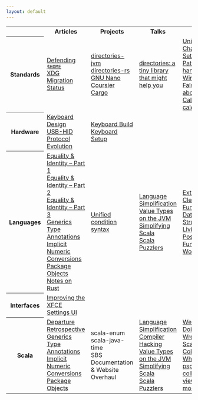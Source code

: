 ```yaml
---
layout: default
---
```


<div class="wrapper">

<table class="table-medium">
  <tr>
    <th class="table-topic"></th>
    <th>Articles</th>
    <th>Projects</th>
    <th>Talks</th>
    <th>Links</th>
  </tr>
  <tr>
    <th class="table-topic">Standards</th>
    <td>
      <a href="standards/defending-home">Defending <kbd>$HOME</kbd></a><br/>
      <a href="standards/xdg-migration-status">XDG Migration Status</a>
    </td>
    <td>
      <a href="https://github.com/soc/directories-jvm/">directories-jvm</a><br/>
      <a href="https://github.com/soc/directories-rs/">directories-rs</a><br/>
      <a href="http://git.savannah.gnu.org/cgit/nano.git/commit/?id=c16e79b612eb8e061a4bd0b5f187c37a036fc403">GNU Nano</a><br/>
      <a href="https://github.com/coursier/coursier/pull/676">Coursier</a><br/>
      <a href="https://github.com/rust-lang/cargo/pull/5183">Cargo</a><br/>
    </td>
    <td>
      <a href="talks/rust-meetup-2018">directories: a tiny library that might help you</a><br/>
    </td>
    <td>
      <a href="https://www.joelonsoftware.com/2003/10/08/the-absolute-minimum-every-software-developer-absolutely-positively-must-know-about-unicode-and-character-sets-no-excuses/">Unicode &amp; Character Sets</a><br/>
      <a href="https://googleprojectzero.blogspot.de/2016/02/the-definitive-guide-on-win32-to-nt.html">Path handling on Windows</a><br/>
      <a href="https://yakking.branchable.com/posts/falsehoods-programmers-believe-about-file-paths/">Falsehoods about paths</a><br/>
      <a href="http://www.cs.tau.ac.il/~nachum/calendar-book/index.shtml">Calendrical calculations</a>
    </td>
  </tr>
  <tr>
    <th class="table-topic">Hardware</th>
    <td>
      <a href="hardware/keyboard-design">Keyboard Design</a><br/>
      <a href="hardware/usb-standard">USB-HID Protocol Evolution</a>
    </td>
    <td>
      <a href="hardware/keyboard-build">Keyboard Build</a><br/>
      <a href="hardware/keyboard-setup">Keyboard Setup</a>
    </td>
    <td></td>
    <td></td>
  </tr>
  <tr>
    <th class="table-topic">Languages</th>
    <td>
      <a href="languages/equality-and-identity-part1">Equality &amp; Identity – Part 1</a><br/>
      <a href="languages/equality-and-identity-part2">Equality &amp; Identity – Part 2</a><br/>
      <a href="languages/equality-and-identity-part3">Equality &amp; Identity – Part 3</a><br/>
      <a href="languages/generics">Generics</a><br/>
      <a href="languages/type-annotations">Type Annotations</a><br/>
      <a href="languages/implicit-numeric-conversions">Implicit Numeric Conversions</a><br/>
      <a href="languages/package-objects">Package Objects</a><br/>
      <a href="languages/notes-on-rust">Notes on Rust</a><br/>
    </td>
    <td>
      <a href="languages/unified-condition-syntax">Unified condition syntax</a><br/>
    </td>
    <td>
      <a href="talks/scalasphere-2016">Language Simplification</a><br/>
      <a href="talks/scaladays-2015">Value Types on the JVM</a><br/>
      <a href="talks/scaladays-2014">Simplifying Scala</a><br/>
      <a href="talks/functional-meetup-2014">Scala Puzzlers</a><br/>
    </td>
    <td>
      <a href="https://www.youtube.com/watch?v=pNhBQJN44YQ">Extreme Cleverness: Functional Data Structures</a><br/>
      <a href="https://www.youtube.com/watch?v=8OJ_-L1QcDw">Living in a Post-Functional World</a><br/>
    </td>
  </tr>
  <tr>
    <th class="table-topic">Interfaces</th>
    <td>
      <a href="interfaces/improving-the-xfce-settings-ui">Improving the XFCE Settings UI</a><br/>
    </td>
    <td></td>
    <td></td>
    <td></td>
  </tr>
  <tr>
    <th class="table-topic">Scala</th>
    <td>
      <a href="scala/departure">Departure</a><br/>
      <a href="scala/retrospective">Retrospective</a><br/>
      <a href="languages/generics">Generics</a><br/>
      <a href="languages/type-annotations">Type Annotations</a><br/>
      <a href="languages/implicit-numeric-conversions">Implicit Numeric Conversions</a><br/>
      <a href="languages/package-objects">Package Objects</a><br/>
    </td>
    <td>
      scala-enum<br/>
      scala-java-time<br/>
      SBS<br/>
      Documentation &amp; Website Overhaul<br/>
    </td>
    <td>
      <a href="talks/scalasphere-2016">Language Simplification</a><br/>
      <a href="talks/scalaworld-2015">Compiler Hacking</a><br/>
      <a href="talks/scaladays-2015">Value Types on the JVM</a><br/>
      <a href="talks/scaladays-2014">Simplifying Scala</a><br/>
      <a href="talks/functional-meetup-2014">Scala Puzzlers</a><br/>
    </td>
    <td>
      <a href="https://www.youtube.com/watch?v=TS1lpKBMkgg">We're Doing It All Wrong</a><br/>
      <a href="https://www.youtube.com/watch?v=uiJycy6dFSQ">Scala Collections: Why Not?</a><br/>
      <a href="https://www.youtube.com/watch?v=4jh94gowim0">psp collections: views and more</a><br/>
    </td>
  </tr>
</table>

</div>
